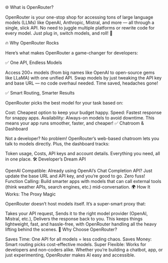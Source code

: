 🌐 What is OpenRouter?

OpenRouter is your one-stop shop for accessing tons of large language models (LLMs) like OpenAI, Anthropic, Mistral, and more — all through a single, slick API. No need to juggle multiple platforms or rewrite code for every model. Just plug in, switch models, and roll! 🚀

🔥 Why OpenRouter Rocks

Here’s what makes OpenRouter a game-changer for developers:

✅ One API, Endless Models

Access 200+ models (from big names like OpenAI to open-source gems like LLaMA) with one unified API. Swap models by just tweaking the API key and base URL — no code overhaul needed. Time saved, headaches gone!

✅ Smart Routing, Smarter Results

OpenRouter picks the best model for your task based on:

Cost: Cheapest option to keep your budget happy.
Speed: Fastest response for snappy apps.
Availability: Always-on models to avoid downtime.
This means your app runs smoother, faster, and cheaper!
✅ Chatroom & Dashboard

Not a developer? No problem! OpenRouter’s web-based chatroom lets you talk to models directly. Plus, the dashboard tracks:

Token usage,
Costs,
API keys and account details.
Everything you need, all in one place.
🛠 Developer’s Dream API

OpenAI Compatible: Already using OpenAI’s Chat Completion API? Just update the base URL and API key, and you’re good to go. Zero fuss!
Function Calling: Build smarter apps with models that can call external tools (think weather APIs, search engines, etc.) mid-conversation.
🌍 How It Works: The Proxy Magic

OpenRouter doesn’t host models itself. It’s a super-smart proxy that:

Takes your API request,
Sends it to the right model provider (OpenAI, Mistral, etc.),
Delivers the response back to you.
This keeps things lightweight, fast, and hassle-free, with OpenRouter handling all the heavy lifting behind the scenes.
🎯 Why Choose OpenRouter?

Saves Time: One API for all models = less coding chaos.
Saves Money: Smart routing picks cost-effective models.
Super Flexible: Works for developers and non-coders alike.
Whether you’re building a chatbot, app, or just experimenting, OpenRouter makes AI easy and accessible.